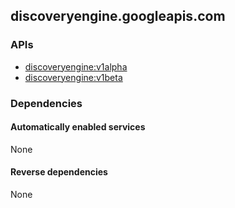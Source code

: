 ## discoveryengine.googleapis.com

### APIs

* [ discoveryengine:v1alpha ]( https://discoveryengine.googleapis.com/$discovery/rest?version=v1alpha )
* [ discoveryengine:v1beta ]( https://discoveryengine.googleapis.com/$discovery/rest?version=v1beta )

### Dependencies

#### Automatically enabled services

None

#### Reverse dependencies

None
